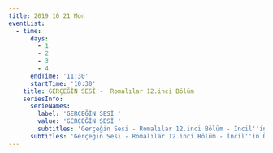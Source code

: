 ```yaml
---
title: 2019 10 21 Mon
eventList:
  - time:
      days:
        - 1
        - 2
        - 3
        - 4
      endTime: '11:30'
      startTime: '10:30'
    title: GERÇEĞİN SESİ -  Romalılar 12.inci Bölüm
    seriesInfo:
      serieNames:
        label: 'GERÇEĞİN SESİ '
        value: 'GERÇEĞİN SESİ '
        subtitles: 'Gerçeğin Sesi - Romalılar 12.inci Bölüm - İncil''in Özü [114]'
      subtitles: 'Gerçeğin Sesi - Romalılar 12.inci Bölüm - İncil''in Özü [114]'
---
```


